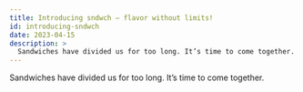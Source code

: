 ```yaml
---
title: Introducing sndwch — flavor without limits!
id: introducing-sndwch
date: 2023-04-15
description: >
  Sandwiches have divided us for too long. It’s time to come together.
---
```


Sandwiches have divided us for too long. It’s time to come together.
